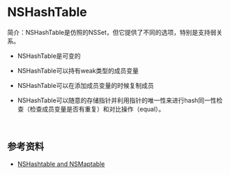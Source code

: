 # NSHashTable

简介：NSHashTable是仿照的NSSet，但它提供了不同的选项，特别是支持弱关系。

* NSHashTable是可变的

* NSHashTable可以持有weak类型的成员变量

* NSHashTable可以在添加成员变量的时候复制成员

* NSHashTable可以随意的存储指针并利用指针的唯一性来进行hash同一性检查（检查成员变量是否有重复）和对比操作（equal）。

<br>

## 参考资料

* [NSHashtable and NSMaptable](http://www.cocoachina.com/industry/20140605/8683.html)

